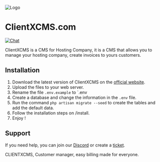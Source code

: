 ![Logo](https://clientxcms.com/Themes/CLIENTXCMS/images/CLIENTXCMS/LogoBlueText.png "ClientXCMS")


# ClientXCMS.com
[![Chat](https://img.shields.io/discord/620000044191449108?color=7289da&label=Discord&logo=discord&logoColor=fff&style=flat-square)](https://clientx.fr/discord)

ClientXCMS is a CMS for Hosting Company, it is a CMS that allows you to manage your hosting company, create invoices to yours customers.

## Installation

1. Download the latest version of ClientXCMS on the [official website](https://clientxcms.com/).
2. Upload the files to your web server.
3. Rename the file `.env.example` to `.env
3. Create a database and change the information in the `.env` file.
4. Run the command `php artisan migrate --seed` to create the tables and add the default data.
5. Follow the installation steps on /install.
6. Enjoy !

## Support

If you need help, you can join our [Discord](https://clientxcms.com/discord) or create a [ticket](https://clientxcms.com/client/support).

CLIENTXCMS, Customer manager, easy billing made for everyone.